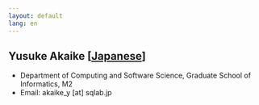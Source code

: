 ```yaml
---
layout: default
lang: en
---
```


## Yusuke Akaike [[Japanese](./akaike_y)]

- Department of Computing and Software Science, Graduate School of Informatics, M2
- Email: akaike_y [at] sqlab.jp